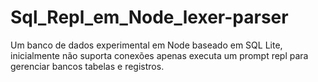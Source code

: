 # Sql_Repl_em_Node_lexer-parser
Um banco de dados experimental em Node baseado em SQL Lite, inicialmente não suporta conexões apenas executa um prompt repl para gerenciar bancos tabelas e registros.
